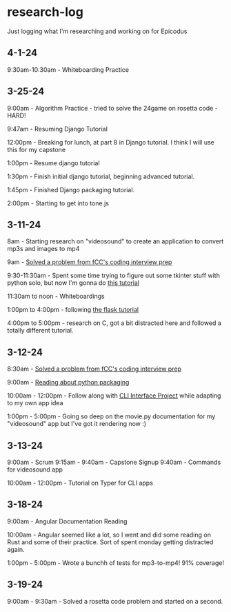 # research-log
Just logging what I'm researching and working on for Epicodus

## 4-1-24

9:30am-10:30am - Whiteboarding Practice


## 3-25-24

9:00am - Algorithm Practice - tried to solve the 24game on rosetta code - HARD!

9:47am - Resuming Django Tutorial

12:00pm - Breaking for lunch, at part 8 in Django tutorial. I think I will use this for my capstone

1:00pm - Resume django tutorial

1:30pm - Finish initial django tutorial, beginning advanced tutorial.

1:45pm - Finished Django packaging tutorial.

2:00pm - Starting to get into tone.js

## 3-11-24

8am - Starting research on "videosound" to create an application to convert mp3s and images to mp4

9am - [Solved a problem from fCC's coding interview prep](https://github.com/henry-oberholtzer/algorithm-practice)

9:30-11:30am - Spent some time trying to figure out some tkinter stuff with python solo, but now I'm gonna do [this tutorial](https://realpython.com/python-gui-tkinter/)

11:30am to noon - Whiteboardings

1:00pm to 4:00pm - following [the flask tutorial](https://flask.palletsprojects.com/en/3.0.x/tutorial/)

4:00pm to 5:00pm - research on C, got a bit distracted here and followed a totally different tutorial.

## 3-12-24

8:30am - [Solved a problem from fCC's coding interview prep](https://github.com/henry-oberholtzer/algorithm-practice)

9:00am - [Reading about python packaging](https://packaging.python.org/en/latest/flow/)

10:00am - 12:00pm - Follow along with [CLI Interface Project](https://realpython.com/python-typer-cli/#step-1-set-up-the-to-do-project) while adapting to my own app idea

1:00pm - 5:00pm - Going so deep on the movie.py documentation for my "videosound" app but I've got it rendering now :)

## 3-13-24

9:00am - Scrum
9:15am - 9:40am - Capstone Signup
9:40am - Commands for videosound app

10:00am - 12:00pm - Tutorial on Typer for CLI apps

## 3-18-24

9:00am - Angular Documentation Reading

10:00am - Angular seemed like a lot, so I went and did some reading on Rust and some of their practice. Sort of spent monday getting distracted again.

1:00pm - 5:00pm - Wrote a bunchh of tests for mp3-to-mp4! 91% coverage!

## 3-19-24

9:00am - 9:30am - Solved a rosetta code problem and started on a second.

